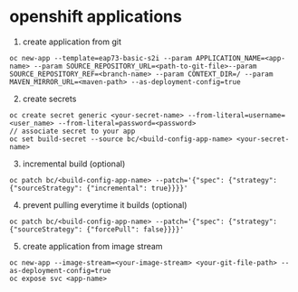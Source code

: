 # openshift applications

1. create application from git
```
oc new-app --template=eap73-basic-s2i --param APPLICATION_NAME=<app-name> --param SOURCE_REPOSITORY_URL=<path-to-git-file>--param SOURCE_REPOSITORY_REF=<branch-name> --param CONTEXT_DIR=/ --param MAVEN_MIRROR_URL=<maven-path> --as-deployment-config=true
```
2. create secrets
```
oc create secret generic <your-secret-name> --from-literal=username=<user_name> --from-literal=password=<password>
// associate secret to your app
oc set build-secret --source bc/<build-config-app-name> <your-secret-name>
```
3. incremental build (optional)
```
oc patch bc/<build-config-app-name> --patch='{"spec": {"strategy": {"sourceStrategy": {"incremental": true}}}}'
```
4. prevent pulling everytime it builds (optional)
```
oc patch bc/<build-config-app-name> --patch='{"spec": {"strategy": {"sourceStrategy": {"forcePull": false}}}}'
```
5. create application from image stream
```
oc new-app --image-stream=<your-image-stream> <your-git-file-path> --as-deployment-config=true
oc expose svc <app-name>
```
